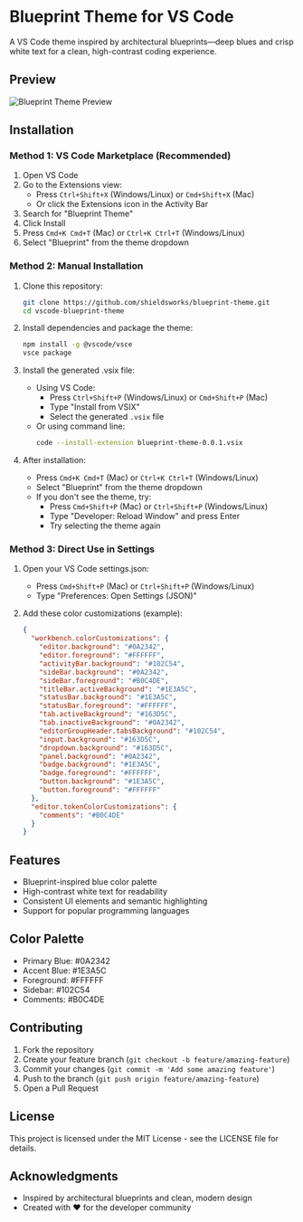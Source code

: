 # Blueprint Theme for VS Code

A VS Code theme inspired by architectural blueprints—deep blues and crisp white text for a clean, high-contrast coding experience.

## Preview

![Blueprint Theme Preview](../images/screenshot.png)

## Installation

### Method 1: VS Code Marketplace (Recommended)

1. Open VS Code
2. Go to the Extensions view:
   - Press `Ctrl+Shift+X` (Windows/Linux) or `Cmd+Shift+X` (Mac)
   - Or click the Extensions icon in the Activity Bar
3. Search for "Blueprint Theme"
4. Click Install
5. Press `Cmd+K Cmd+T` (Mac) or `Ctrl+K Ctrl+T` (Windows/Linux)
6. Select "Blueprint" from the theme dropdown

### Method 2: Manual Installation

1. Clone this repository:

   ```bash
   git clone https://github.com/shieldsworks/blueprint-theme.git
   cd vscode-blueprint-theme
   ```

2. Install dependencies and package the theme:

   ```bash
   npm install -g @vscode/vsce
   vsce package
   ```

3. Install the generated .vsix file:

   - Using VS Code:
     - Press `Ctrl+Shift+P` (Windows/Linux) or `Cmd+Shift+P` (Mac)
     - Type "Install from VSIX"
     - Select the generated `.vsix` file
   - Or using command line:
     ```bash
     code --install-extension blueprint-theme-0.0.1.vsix
     ```

4. After installation:
   - Press `Cmd+K Cmd+T` (Mac) or `Ctrl+K Ctrl+T` (Windows/Linux)
   - Select "Blueprint" from the theme dropdown
   - If you don't see the theme, try:
     - Press `Cmd+Shift+P` (Mac) or `Ctrl+Shift+P` (Windows/Linux)
     - Type "Developer: Reload Window" and press Enter
     - Try selecting the theme again

### Method 3: Direct Use in Settings

1. Open your VS Code settings.json:

   - Press `Cmd+Shift+P` (Mac) or `Ctrl+Shift+P` (Windows/Linux)
   - Type "Preferences: Open Settings (JSON)"

2. Add these color customizations (example):
   ```json
   {
     "workbench.colorCustomizations": {
       "editor.background": "#0A2342",
       "editor.foreground": "#FFFFFF",
       "activityBar.background": "#102C54",
       "sideBar.background": "#0A2342",
       "sideBar.foreground": "#B0C4DE",
       "titleBar.activeBackground": "#1E3A5C",
       "statusBar.background": "#1E3A5C",
       "statusBar.foreground": "#FFFFFF",
       "tab.activeBackground": "#163D5C",
       "tab.inactiveBackground": "#0A2342",
       "editorGroupHeader.tabsBackground": "#102C54",
       "input.background": "#163D5C",
       "dropdown.background": "#163D5C",
       "panel.background": "#0A2342",
       "badge.background": "#1E3A5C",
       "badge.foreground": "#FFFFFF",
       "button.background": "#1E3A5C",
       "button.foreground": "#FFFFFF"
     },
     "editor.tokenColorCustomizations": {
       "comments": "#B0C4DE"
     }
   }
   ```

## Features

- Blueprint-inspired blue color palette
- High-contrast white text for readability
- Consistent UI elements and semantic highlighting
- Support for popular programming languages

## Color Palette

- Primary Blue: #0A2342
- Accent Blue: #1E3A5C
- Foreground: #FFFFFF
- Sidebar: #102C54
- Comments: #B0C4DE

## Contributing

1. Fork the repository
2. Create your feature branch (`git checkout -b feature/amazing-feature`)
3. Commit your changes (`git commit -m 'Add some amazing feature'`)
4. Push to the branch (`git push origin feature/amazing-feature`)
5. Open a Pull Request

## License

This project is licensed under the MIT License - see the LICENSE file for details.

## Acknowledgments

- Inspired by architectural blueprints and clean, modern design
- Created with ❤️ for the developer community
